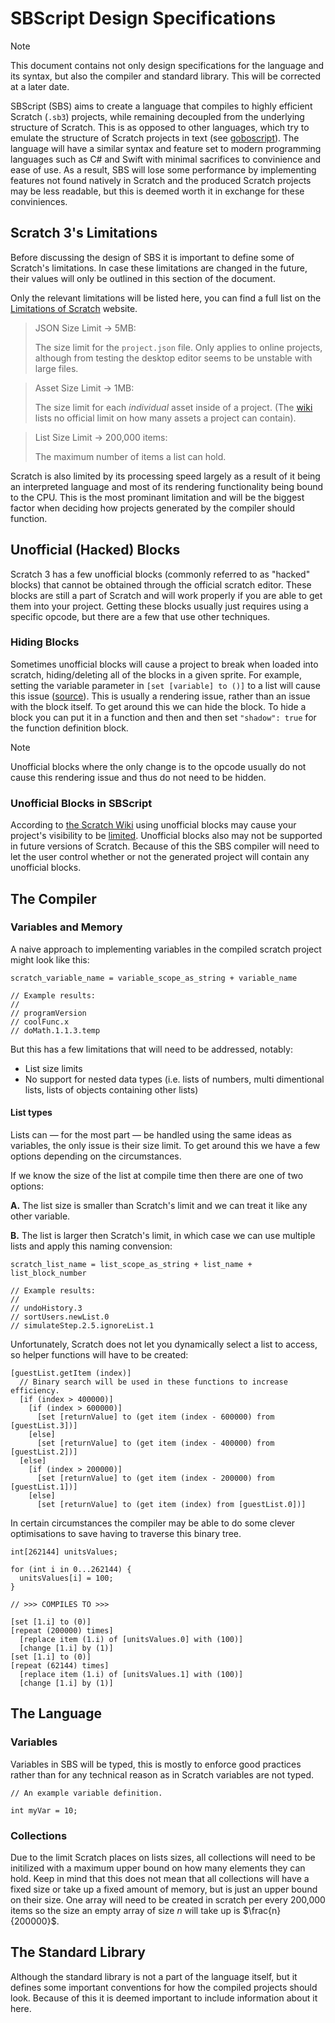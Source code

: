 # SBScript Design Specifications

> [!Note]
>
> This document contains not only design specifications for the language and its syntax, but also the compiler and standard library. This will be corrected at a later date.

SBScript (SBS) aims to create a language that compiles to highly efficient Scratch (`.sb3`) projects, while remaining decoupled from the underlying structure of Scratch. This is as opposed to other languages, which try to emulate the structure of Scratch projects in text (see [goboscript](https://github.com/aspizu/goboscript)). The language will have a similar syntax and feature set to modern programming languages such as C# and Swift with minimal sacrifices to convinience and ease of use. As a result, SBS will lose some performance by implementing features not found natively in Scratch and the produced Scratch projects may be less readable, but this is deemed worth it in exchange for these conviniences.

## Scratch 3's Limitations

Before discussing the design of SBS it is important to define some of Scratch's limitations. In case these limitations are changed in the future, their values will only be outlined in this section of the document.

Only the relevant limitations will be listed here, you can find a full list on the [Limitations of Scratch](https://awesome-llama.github.io/articles/limitations-of-scratch) website.

> JSON Size Limit → 5MB:
>
> The size limit for the `project.json` file.
> Only applies to online projects, although from testing the desktop editor seems to be unstable with large files.

> Asset Size Limit → 1MB:
> 
> The size limit for each *individual* asset inside of a project.
> (The [wiki](https://en.scratch-wiki.info/wiki/Project_File_Size) lists no official limit on how many assets a project can contain).

> List Size Limit → 200,000 items:
>
> The maximum number of items a list can hold.

Scratch is also limited by its processing speed largely as a result of it being an interpreted language and most of its rendering functionality being bound to the CPU. This is the most prominant limitation and will be the biggest factor when deciding how projects generated by the compiler should function. 

## Unofficial (Hacked) Blocks

Scratch 3 has a few unofficial blocks (commonly referred to as "hacked" blocks) that cannot be obtained through the official scratch editor. These blocks are still a part of Scratch and will work properly if you are able to get them into your project. Getting these blocks usually just requires using a specific opcode, but there are a few that use other techniques.

### Hiding Blocks

Sometimes unofficial blocks will cause a project to break when loaded into scratch, hiding/deleting all of the blocks in a given sprite. For example, setting the variable parameter in `[set [variable] to ()]` to a list will cause this issue ([source](https://scratch.mit.edu/projects/1048874723)). This is usually a rendering issue, rather than an issue with the block itself. To get around this we can hide the block. To hide a block you can put it in a function and then and then set `"shadow": true` for the function definition block.

> [!Note]
> 
> Unofficial blocks where the only change is to the opcode usually do not cause this rendering issue and thus do not need to be hidden.

### Unofficial Blocks in SBScript

According to [the Scratch Wiki](https://www.en.scratch-wiki.info/wiki/Hidden_Blocks) using unofficial blocks may cause your project's visibility to be [limited](https://www.en.scratch-wiki.info/wiki/NFE). Unofficial blocks also may not be supported in future versions of Scratch. Because of this the SBS compiler will need to let the user control whether or not the generated project will contain any unofficial blocks.

## The Compiler

### Variables and Memory

A naive approach to implementing variables in the compiled scratch project might look like this:

```CSharp
scratch_variable_name = variable_scope_as_string + variable_name

// Example results:
//
// programVersion
// coolFunc.x
// doMath.1.1.3.temp
```

But this has a few limitations that will need to be addressed, notably:
- List size limits
- No support for nested data types (i.e. lists of numbers, multi dimentional lists, lists of objects containing other lists)

#### List types

Lists can — for the most part — be handled using the same ideas as variables, the only issue is their size limit. To get around this we have a few options depending on the circumstances.

If we know the size of the list at compile time then there are one of two options: 

**A.** The list size is smaller than Scratch's limit and we can treat it like any other variable.

**B.** The list is larger then Scratch's limit, in which case we can use multiple lists and apply this naming convension:

```CSharp
scratch_list_name = list_scope_as_string + list_name + list_block_number

// Example results:
//
// undoHistory.3
// sortUsers.newList.0
// simulateStep.2.5.ignoreList.1
```

Unfortunately, Scratch does not let you dynamically select a list to access, so helper functions will have to be created:

```CSharp
[guestList.getItem (index)]
  // Binary search will be used in these functions to increase efficiency.
  [if (index > 400000)]
    [if (index > 600000)]
      [set [returnValue] to (get item (index - 600000) from [guestList.3])]
    [else]
      [set [returnValue] to (get item (index - 400000) from [guestList.2])]
  [else]
    [if (index > 200000)]
      [set [returnValue] to (get item (index - 200000) from [guestList.1])]
    [else]
      [set [returnValue] to (get item (index) from [guestList.0])]
```

In certain circumstances the compiler may be able to do some clever optimisations to save having to traverse this binary tree.

```CSharp
int[262144] unitsValues;

for (int i in 0...262144) {
  unitsValues[i] = 100;
}

// >>> COMPILES TO >>>

[set [1.i] to (0)]
[repeat (200000) times]
  [replace item (1.i) of [unitsValues.0] with (100)]
  [change [1.i] by (1)]
[set [1.i] to (0)]
[repeat (62144) times]
  [replace item (1.i) of [unitsValues.1] with (100)]
  [change [1.i] by (1)]
```

## The Language

### Variables

Variables in SBS will be typed, this is mostly to enforce good practices rather than for any technical reason as in Scratch variables are not typed. 

```CSharp
// An example variable definition.

int myVar = 10;
```

### Collections

Due to the limit Scratch places on lists sizes, all collections will need to be initilized with a maximum upper bound on how many elements they can hold. Keep in mind that this does not mean that all collections will have a fixed size or take up a fixed amount of memory, but is just an upper bound on their size. One array will need to be created in scratch per every 200,000 items so the size an empty array of size $n$ will take up is $\frac{n}{200000}$.



## The Standard Library

Although the standard library is not a part of the language itself, but it defines some important conventions for how the compiled projects should look. Because of this it is deemed important to include information about it here.
